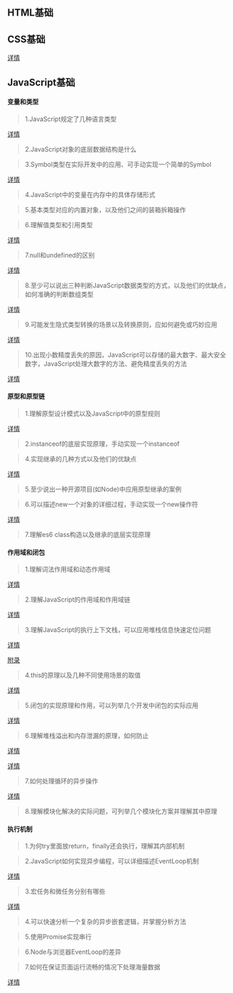 ## HTML基础

## CSS基础

[详情](前端面试准备/css.md)

## JavaScript基础

#### 变量和类型

> 1.JavaScript规定了几种语言类型

[详情](前端面试准备/JavaScript规定了几种语言类型.md)

> 2.JavaScript对象的底层数据结构是什么

> 3.Symbol类型在实际开发中的应用、可手动实现一个简单的Symbol

[详情](前端面试准备/Symbol类型学习.md)

> 4.JavaScript中的变量在内存中的具体存储形式


> 5.基本类型对应的内置对象，以及他们之间的装箱拆箱操作


> 6.理解值类型和引用类型

[详情](前端面试准备/理解值类型和引用类型.md)

> 7.null和undefined的区别

[详情](前端面试准备/null和undefined的区别.md)

> 8.至少可以说出三种判断JavaScript数据类型的方式，以及他们的优缺点，如何准确的判断数组类型

[详情](前端面试准备/判断JavaScript数据类型的方式.md)

> 9.可能发生隐式类型转换的场景以及转换原则，应如何避免或巧妙应用

[详情](前端面试准备/隐式类型转换.md)

> 10.出现小数精度丢失的原因，JavaScript可以存储的最大数字、最大安全数字，JavaScript处理大数字的方法、避免精度丢失的方法

[详情](前端面试准备/出现小数精度丢失的原因和解决方案.md)

#### 原型和原型链

> 1.理解原型设计模式以及JavaScript中的原型规则

[详情](前端面试准备/理解原型设计模式以及JavaScript中的原型规则.md)

> 2.instanceof的底层实现原理，手动实现一个instanceof


> 4.实现继承的几种方式以及他们的优缺点

[详情](前端面试准备/实现继承的几种方式以及他们的优缺点.md)

> 5.至少说出一种开源项目(如Node)中应用原型继承的案例


> 6.可以描述new一个对象的详细过程，手动实现一个new操作符

[详情](前端面试准备/new操作符.md)

> 7.理解es6 class构造以及继承的底层实现原理

#### 作用域和闭包

> 1.理解词法作用域和动态作用域

[详情](前端面试准备/理解词法作用域和动态作用域.md)

> 2.理解JavaScript的作用域和作用域链

[详情](前端面试准备/理解JavaScript的作用域和作用域链.md)

> 3.理解JavaScript的执行上下文栈，可以应用堆栈信息快速定位问题

[详情](前端面试准备/执行上下文.md)

[附录](前端面试准备/执行上下文.xmind)

> 4.this的原理以及几种不同使用场景的取值

[详情](前端面试准备/this的原理以及几种不同使用场景的取值.md)

> 5.闭包的实现原理和作用，可以列举几个开发中闭包的实际应用

[详情](前端面试准备/闭包.md)

> 6.理解堆栈溢出和内存泄漏的原理，如何防止

[详情](前端面试准备/理解堆栈溢出和内存泄漏的原理，如何防止.md)

[详情](前端面试准备/堆栈队列.md)

> 7.如何处理循环的异步操作

[详情](前端面试准备/如何处理循环的异步操作.md)

> 8.理解模块化解决的实际问题，可列举几个模块化方案并理解其中原理

#### 执行机制

> 1.为何try里面放return，finally还会执行，理解其内部机制


> 2.JavaScript如何实现异步编程，可以详细描述EventLoop机制

[详情](前端面试准备/JavaScript如何实现异步编程，EventLoop机制.md)

> 3.宏任务和微任务分别有哪些

[详情](前端面试准备/宏任务和微任务分别有哪些.md)

> 4.可以快速分析一个复杂的异步嵌套逻辑，并掌握分析方法


> 5.使用Promise实现串行


> 6.Node与浏览器EventLoop的差异


> 7.如何在保证页面运行流畅的情况下处理海量数据

[详情](前端面试准备/如何在保证页面运行流畅的情况下处理海量数据.md)
